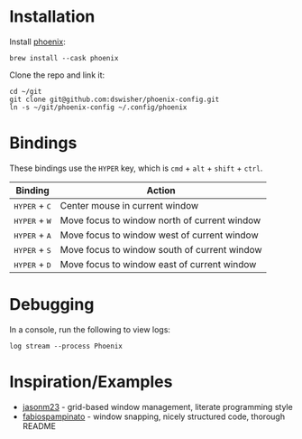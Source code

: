 
# Installation

Install [phoenix](https://github.com/kasper/phoenix):

    brew install --cask phoenix

Clone the repo and link it:

    cd ~/git
    git clone git@github.com:dswisher/phoenix-config.git
    ln -s ~/git/phoenix-config ~/.config/phoenix


# Bindings

These bindings use the `HYPER` key, which is `cmd` + `alt` + `shift` + `ctrl`.

| Binding                          | Action |
| -------------------------------- | ------------------------------- |
| <kbd>HYPER</kbd> + <kbd>C</kbd>  | Center mouse in current window |
| <kbd>HYPER</kbd> + <kbd>W</kbd>  | Move focus to window north of current window |
| <kbd>HYPER</kbd> + <kbd>A</kbd>  | Move focus to window west of current window |
| <kbd>HYPER</kbd> + <kbd>S</kbd>  | Move focus to window south of current window |
| <kbd>HYPER</kbd> + <kbd>D</kbd>  | Move focus to window east of current window |


# Debugging

In a console, run the following to view logs:

    log stream --process Phoenix

# Inspiration/Examples

* [jasonm23](https://github.com/jasonm23/Phoenix-config) - grid-based window management, literate programming style
* [fabiospampinato](https://github.com/fabiospampinato/phoenix/) - window snapping, nicely structured code, thorough README

